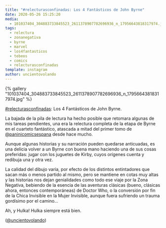 ```yaml
---
title: "#relecturasconfinadas: Los 4 Fantásticos de John Byrne"
date: 2020-05-26 15:25:20
media: 
  - 101037404_304883733845523_2611378907782696936_n_17956643818317974.jpg
tags: 
  - relectura
  - zonanegativa
  - byrne
  - marvel
  - los4fantasticos
  - tebeos
  - comics
  - relecturasconfinadas
template: instagram
author: uncientovolando
---
```


{% gallery "101037404_304883733845523_2611378907782696936_n_17956643818317974.jpg" %}

[#relecturasconfinadas](/tags/relecturasconfinadas): Los 4 Fantásticos de John Byrne.

La bajada de la pila de lectura ha hecho posible que retomara algunas de mis tareas pendientes, una era la relectura completa de la etapa de Byrne en el cuarteto fantástico, atascada a mitad del primer tomo de [@paninicomicsespana](https://instagram.com/paninicomicsespana) desde hace mucho.

Aunque algunas historias y su narración pueden quedarse anticuadas, es una delicia volver a un Byrne con buena mano haciendo una de sus cosas preferidas: jugar con los juguetes de Kirby, cuyos orígenes cuenta y redibuja una y otra vez.

La calidad del dibujo varía, por efecto de los distintos entintadores que sacan más o menos partido al mismo, pero se mantiene en cotas muy altas y las historias nos dejan genialidades como todo ese viaje por la Zona Negativa, bebiendo de la esencia de las aventuras clásicas (bueno, clásicas ahora, entonces contemporáneas) de Doctor Who, o la conversión por fin de la Chica Invisible en la Mujer Invisible, aunque fuera sufriendo un trauma gordísimo por el camino...

Ah, y Hulka! Hulka siempre está bien.

([@uncientovolando](https://instagram.com/uncientovolando))
